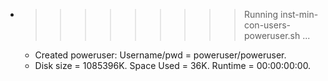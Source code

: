 * >>>>>>>>> Running inst-min-con-users-poweruser.sh ...
  * Created poweruser: Username/pwd = poweruser/poweruser.
  * Disk size = 1085396K. Space Used = 36K. Runtime = 00:00:00:00.
